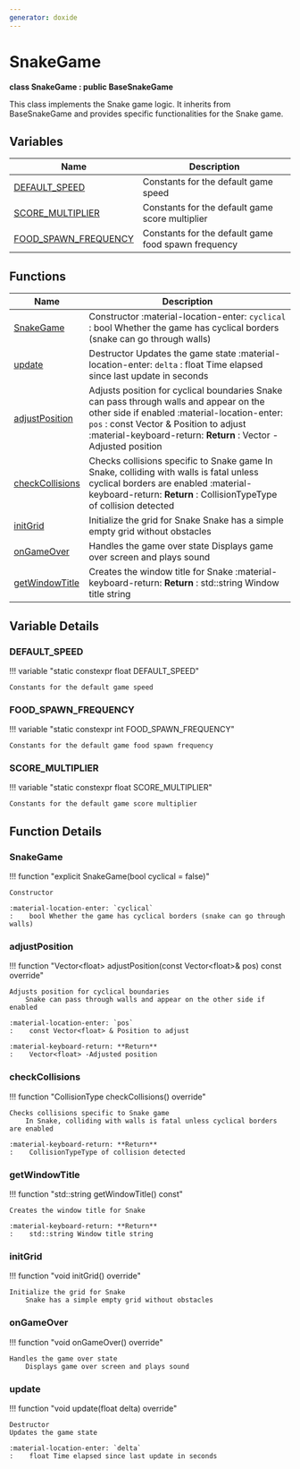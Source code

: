 ```yaml
---
generator: doxide
---
```



# SnakeGame

**class SnakeGame : public BaseSnakeGame**


This class implements the Snake game logic.
It inherits from BaseSnakeGame and provides specific functionalities for the Snake game.


## Variables

| Name | Description |
| ---- | ----------- |
| [DEFAULT_SPEED](#DEFAULT_SPEED) | Constants for the default game speed  |
| [SCORE_MULTIPLIER](#SCORE_MULTIPLIER) | Constants for the default game score multiplier  |
| [FOOD_SPAWN_FREQUENCY](#FOOD_SPAWN_FREQUENCY) | Constants for the default game food spawn frequency  |

## Functions

| Name | Description |
| ---- | ----------- |
| [SnakeGame](#SnakeGame) | Constructor :material-location-enter: `cyclical` :    bool Whether the game has cyclical borders (snake can go through walls)  |
| [update](#update) | Destructor Updates the game state :material-location-enter: `delta` :    float Time elapsed since last update in seconds  |
| [adjustPosition](#adjustPosition) | Adjusts position for cyclical boundaries Snake can pass through walls and appear on the other side if enabled :material-location-enter: `pos` :    const Vector<float> & Position to adjust :material-keyboard-return: **Return** :    Vector<float> -Adjusted position  |
| [checkCollisions](#checkCollisions) | Checks collisions specific to Snake game In Snake, colliding with walls is fatal unless cyclical borders are enabled :material-keyboard-return: **Return** :    CollisionTypeType of collision detected  |
| [initGrid](#initGrid) | Initialize the grid for Snake Snake has a simple empty grid without obstacles  |
| [onGameOver](#onGameOver) | Handles the game over state Displays game over screen and plays sound  |
| [getWindowTitle](#getWindowTitle) | Creates the window title for Snake :material-keyboard-return: **Return** :    std::string Window title string  |

## Variable Details

### DEFAULT_SPEED<a name="DEFAULT_SPEED"></a>

!!! variable "static constexpr float DEFAULT_SPEED"

    Constants for the default game speed
    

### FOOD_SPAWN_FREQUENCY<a name="FOOD_SPAWN_FREQUENCY"></a>

!!! variable "static constexpr int FOOD_SPAWN_FREQUENCY"

    Constants for the default game food spawn frequency
    

### SCORE_MULTIPLIER<a name="SCORE_MULTIPLIER"></a>

!!! variable "static constexpr float SCORE_MULTIPLIER"

    Constants for the default game score multiplier
    

## Function Details

### SnakeGame<a name="SnakeGame"></a>
!!! function "explicit SnakeGame(bool cyclical = false)"

    Constructor
    
    :material-location-enter: `cyclical`
    :    bool Whether the game has cyclical borders (snake can go through walls)
    

### adjustPosition<a name="adjustPosition"></a>
!!! function "Vector&lt;float&gt; adjustPosition(const Vector&lt;float&gt;&amp; pos) const override"

    Adjusts position for cyclical boundaries
        Snake can pass through walls and appear on the other side if enabled
        
    :material-location-enter: `pos`
    :    const Vector<float> & Position to adjust
        
    :material-keyboard-return: **Return**
    :    Vector<float> -Adjusted position
    

### checkCollisions<a name="checkCollisions"></a>
!!! function "CollisionType checkCollisions() override"

    Checks collisions specific to Snake game
        In Snake, colliding with walls is fatal unless cyclical borders are enabled
        
    :material-keyboard-return: **Return**
    :    CollisionTypeType of collision detected
    

### getWindowTitle<a name="getWindowTitle"></a>
!!! function "std::string getWindowTitle() const"

    Creates the window title for Snake
        
    :material-keyboard-return: **Return**
    :    std::string Window title string
    

### initGrid<a name="initGrid"></a>
!!! function "void initGrid() override"

    Initialize the grid for Snake
        Snake has a simple empty grid without obstacles
    

### onGameOver<a name="onGameOver"></a>
!!! function "void onGameOver() override"

    Handles the game over state
        Displays game over screen and plays sound
    

### update<a name="update"></a>
!!! function "void update(float delta) override"

    Destructor
    Updates the game state
        
    :material-location-enter: `delta`
    :    float Time elapsed since last update in seconds
    

